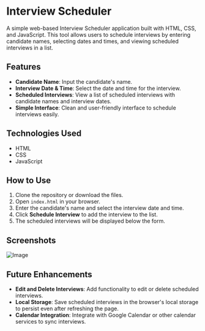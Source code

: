 # Interview Scheduler

A simple web-based Interview Scheduler application built with HTML, CSS, and JavaScript. This tool allows users to schedule interviews by entering candidate names, selecting dates and times, and viewing scheduled interviews in a list.

## Features

- **Candidate Name**: Input the candidate's name.
- **Interview Date & Time**: Select the date and time for the interview.
- **Scheduled Interviews**: View a list of scheduled interviews with candidate names and interview dates.
- **Simple Interface**: Clean and user-friendly interface to schedule interviews easily.

## Technologies Used

- HTML
- CSS
- JavaScript

## How to Use

1. Clone the repository or download the files.
2. Open `index.html` in your browser.
3. Enter the candidate's name and select the interview date and time.
4. Click **Schedule Interview** to add the interview to the list.
5. The scheduled interviews will be displayed below the form.


## Screenshots

![Image](https://github.com/user-attachments/assets/a6565c33-ab24-456a-91d4-368c940d46c8)

## Future Enhancements

- **Edit and Delete Interviews**: Add functionality to edit or delete scheduled interviews.
- **Local Storage**: Save scheduled interviews in the browser's local storage to persist even after refreshing the page.
- **Calendar Integration**: Integrate with Google Calendar or other calendar services to sync interviews.




